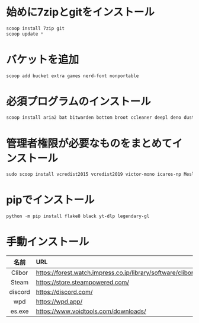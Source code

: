 # 始めに7zipとgitをインストール
```powershell
scoop install 7zip git
scoop update *
```

# バケットを追加
```powershell
scoop add bucket extra games nerd-font nonportable
```

# 必須プログラムのインストール
```powershell
scoop install aria2 bat bitwarden bottom broot ccleaner deepl deno dust everything exifcleaner fd ffmpeg flac foobar2000 freetube fzf gallery-dl gimp github gitui go hwinfo imageglass julia less lightbulb losslesscut lsd mailspring mpv neovim nu playnite python ripgrep sharex sqlitebrowser starship streamlink streamlink-twitch-gui sudo tldr touch trilium typora ungoogled-chromium vscodium-portable waterfox-current zoxide
```

# 管理者権限が必要なものをまとめてインストール
```powershell
sudo scoop install vcredist2015 vcredist2019 victor-mono icaros-np Meslo-NF FiraCode
```

# pipでインストール

```powershell
python -m pip install flake8 black yt-dlp legendary-gl
```

# 手動インストール

|  名前   | URL                                                         |
| :-----: | :---------------------------------------------------------- |
| Clibor  | https://forest.watch.impress.co.jp/library/software/clibor/ |
|  Steam  | https://store.steampowered.com/                             |
| discord | https://discord.com/                                        |
|   wpd   | https://wpd.app/                                            |
| es.exe  | https://www.voidtools.com/downloads/                        |
